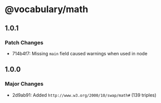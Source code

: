 # @vocabulary/math

## 1.0.1

### Patch Changes

- 714b4f7: Missing `main` field caused warnings when used in node

## 1.0.0

### Major Changes

- 2d9ab91: Added `http://www.w3.org/2000/10/swap/math#` (139 triples)
